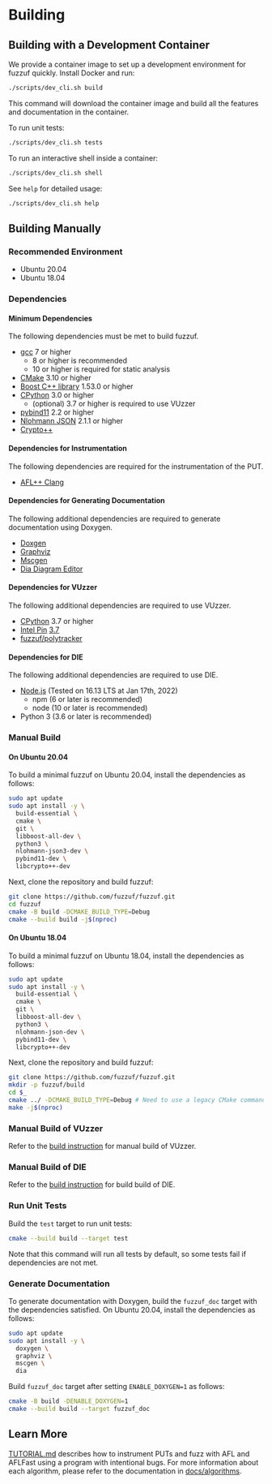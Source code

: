# Building

## Building with a Development Container

We provide a container image to set up a development environment for fuzzuf quickly.
Install Docker and run:

```bash
./scripts/dev_cli.sh build
```

This command will download the container image and build all the features and documentation in the container.

To run unit tests:

```bash
./scripts/dev_cli.sh tests
```

To run an interactive shell inside a container:

```bash
./scripts/dev_cli.sh shell
```

See `help` for detailed usage:

```bash
./scripts/dev_cli.sh help
```

## Building Manually

### Recommended Environment

* Ubuntu 20.04
* Ubuntu 18.04

### Dependencies

#### Minimum Dependencies

The following dependencies must be met to build fuzzuf.

* [gcc](https://gcc.gnu.org/) 7 or higher
  * 8 or higher is recommended
  * 10 or higher is required for static analysis
* [CMake](https://cmake.org/) 3.10 or higher
* [Boost C++ library](https://www.boost.org/) 1.53.0 or higher
* [CPython](https://www.python.org/) 3.0 or higher
  * (optional) 3.7 or higher is required to use VUzzer
* [pybind11](https://pybind11.readthedocs.io/en/stable/) 2.2 or higher
* [Nlohmann JSON](https://json.nlohmann.me/) 2.1.1 or higher
* [Crypto\+\+](https://www.cryptopp.com/)

#### Dependencies for Instrumentation

The following dependencies are required for the instrumentation of the PUT.

* [AFL\+\+ Clang](https://github.com/AFLplusplus/AFLplusplus)

#### Dependencies for Generating Documentation

The following additional dependencies are required to generate documentation using Doxygen.

* [Doxgen](https://www.doxygen.nl/index.html)
* [Graphviz](https://graphviz.org/)
* [Mscgen](https://www.mcternan.me.uk/mscgen/)
* [Dia Diagram Editor](https://sourceforge.net/projects/dia-installer/)

#### Dependencies for VUzzer

The following additional dependencies are required to use VUzzer.

* [CPython](https://www.python.org/) 3.7 or higher
* [Intel Pin](https://software.intel.com/content/www/us/en/develop/articles/pin-a-dynamic-binary-instrumentation-tool.html) [3.7](https://software.intel.com/sites/landingpage/pintool/downloads/pin-3.7-97619-g0d0c92f4f-gcc-linux.tar.gz)
* [fuzzuf/polytracker](https://github.com/fuzzuf/polytracker)

#### Dependencies for DIE

The following additional dependencies are required to use DIE.

* [Node.js](https://nodejs.org/en/download/) (Tested on 16.13 LTS at Jan 17th, 2022)
  * npm (6 or later is recommended)
  * node (10 or later is recommended)
* Python 3 (3.6 or later is recommended)

### Manual Build

#### On Ubuntu 20.04

To build a minimal fuzzuf on Ubuntu 20.04, install the dependencies as follows:

```bash
sudo apt update
sudo apt install -y \
  build-essential \
  cmake \
  git \
  libboost-all-dev \
  python3 \
  nlohmann-json3-dev \
  pybind11-dev \
  libcrypto++-dev
```

Next, clone the repository and build fuzzuf:

```bash
git clone https://github.com/fuzzuf/fuzzuf.git
cd fuzzuf
cmake -B build -DCMAKE_BUILD_TYPE=Debug
cmake --build build -j$(nproc)
```

#### On Ubuntu 18.04

To build a minimal fuzzuf on Ubuntu 18.04, install the dependencies as follows:

```bash
sudo apt update
sudo apt install -y \
  build-essential \
  cmake \
  git \
  libboost-all-dev \
  python3 \
  nlohmann-json-dev \
  pybind11-dev \
  libcrypto++-dev
```

Next, clone the repository and build fuzzuf:

```bash
git clone https://github.com/fuzzuf/fuzzuf.git
mkdir -p fuzzuf/build
cd $_
cmake ../ -DCMAKE_BUILD_TYPE=Debug # Need to use a legacy CMake command as apt installs old one
make -j$(nproc)
```

### Manual Build of VUzzer

Refer to the [build instruction](/docs/algorithms/vuzzer/build_en.md) for manual build of VUzzer.

### Manual Build of DIE

Refer to the [build instruction](/docs/algorithms/die/algorithm_en.md) for build build of DIE.

### Run Unit Tests

Build the `test` target to run unit tests:

```bash
cmake --build build --target test
```

Note that this command will run all tests by default, so some tests fail if dependencies are not met.

### Generate Documentation

To generate documentation with Doxygen, build the `fuzzuf_doc` target with the dependencies satisfied. On Ubuntu 20.04, install the dependencies as follows:

```bash
sudo apt update
sudo apt install -y \
  doxygen \
  graphviz \
  mscgen \
  dia
```

Build `fuzzuf_doc` target after setting `ENABLE_DOXYGEN=1` as follows:

```bash
cmake -B build -DENABLE_DOXYGEN=1
cmake --build build --target fuzzuf_doc
```

## Learn More

[TUTORIAL.md](/docs/TUTORIAL.md) describes how to instrument PUTs and fuzz with AFL and AFLFast using a program with intentional bugs.
For more information about each algorithm, please refer to the documentation in [docs/algorithms](/docs/algorithms).
